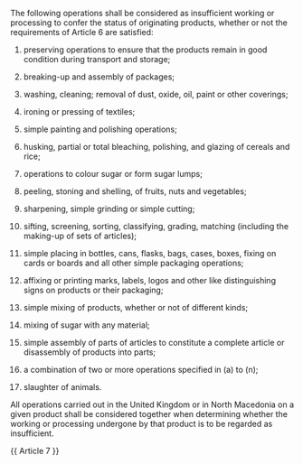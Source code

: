 The following operations shall be considered as insufficient working or processing to confer the status of originating products, whether or not the requirements of Article 6 are satisfied:

1. preserving operations to ensure that the products remain in good condition during transport and storage;

2. breaking-up and assembly of packages;

3. washing, cleaning; removal of dust, oxide, oil, paint or other coverings;

4. ironing or pressing of textiles;

5. simple painting and polishing operations;

6. husking, partial or total bleaching, polishing, and glazing of cereals and rice;

7. operations to colour sugar or form sugar lumps;

8. peeling, stoning and shelling, of fruits, nuts and vegetables;

9. sharpening, simple grinding or simple cutting;

10. sifting, screening, sorting, classifying, grading, matching (including the making-up of sets of articles);

11. simple placing in bottles, cans, flasks, bags, cases, boxes, fixing on cards or boards and all other simple packaging operations;

12. affixing or printing marks, labels, logos and other like distinguishing signs on products or their packaging;

13. simple mixing of products, whether or not of different kinds;

14. mixing of sugar with any material; 

15. simple assembly of parts of articles to constitute a complete article or disassembly of products into parts;

16. a combination of two or more operations specified in (a) to (n);

17. slaughter of animals.

All operations carried out in the United Kingdom or in North Macedonia on a given product shall be considered together when determining whether the working or processing undergone by that product is to be regarded as insufficient.

{{ Article 7 }}

